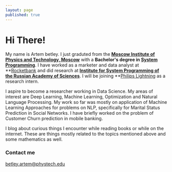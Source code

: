 ```yaml
---
layout: page
published: true
---
```


# Hi There!
My name is Artem betley. I just graduted from the **[Moscow Institute of Physics and Technology, Moscow](https://www.mipt.ru/)** with a **Bachelor's degree in [System Programming](https://ispras.ru/)**. I have worked as a marketer and data analyst at **[Rocketbank](https://www.rocketbank.ru/) and did research at **[Institute for System Programming of the Russian Academy of Sciences](https://ispras.ru/)**. I will be joining **[Philips Lightning](https://www.lighting.philips.com) as a research intern.

I aspire to become a researcher working in Data Science. My areas of interest are Deep Learning, Machine Learning, Optimization and Natural Language Processing. My work so far was mostly on application of Machine Learning Approaches for problems on NLP, specifically for Marital Status Prediction in Social Networks. I have briefly worked on the problem of Customer Churn prediction in mobile banking. 

I blog about curious things I encounter while reading books or while on the internet. These are things mostly related to the topics mentioned above and some mathematics as well.

### Contact me

[betley.artem@phystech.edu](mailto:betley.artem@phystech.edu)
